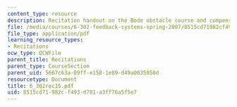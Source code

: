 ```yaml
---
content_type: resource
description: Recitation handout on the Bode obstacle course and compensation.
file: /media/courses/6-302-feedback-systems-spring-2007/8515cd71982cf493d781a3ff76a5f5e7_6_302rec15.pdf
file_type: application/pdf
learning_resource_types:
- Recitations
ocw_type: OCWFile
parent_title: Recitations
parent_type: CourseSection
parent_uid: 5667c63a-09ff-e158-1e89-d49a0035050d
resourcetype: Document
title: 6_302rec15.pdf
uid: 8515cd71-982c-f493-d781-a3ff76a5f5e7
---
```


